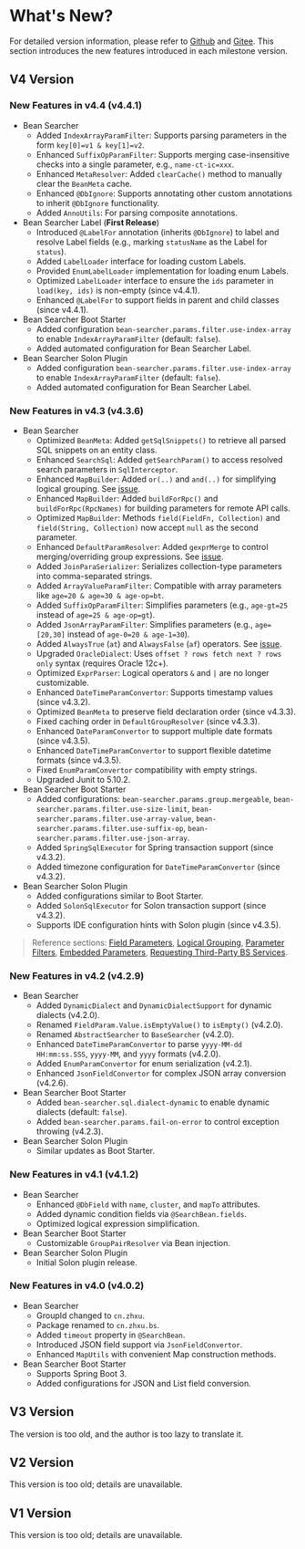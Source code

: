 # What's New?

For detailed version information, please refer to [Github](https://github.com/troyzhxu/bean-searcher/releases) and [Gitee](https://gitee.com/troyzhxu/bean-searcher/releases). This section introduces the new features introduced in each milestone version.

## V4 Version

### New Features in v4.4 (v4.4.1)

* Bean Searcher
  - Added `IndexArrayParamFilter`: Supports parsing parameters in the form `key[0]=v1 & key[1]=v2`.
  - Enhanced `SuffixOpParamFilter`: Supports merging case-insensitive checks into a single parameter, e.g., `name-ct-ic=xxx`.
  - Enhanced `MetaResolver`: Added `clearCache()` method to manually clear the `BeanMeta` cache.
  - Enhanced `@DbIgnore`: Supports annotating other custom annotations to inherit `@DbIgnore` functionality.
  - Added `AnnoUtils`: For parsing composite annotations.
* Bean Searcher Label (**First Release**)
  - Introduced `@LabelFor` annotation (inherits `@DbIgnore`) to label and resolve Label fields (e.g., marking `statusName` as the Label for `status`).
  - Added `LabelLoader` interface for loading custom Labels.
  - Provided `EnumLabelLoader` implementation for loading enum Labels.
  - Optimized `LabelLoader` interface to ensure the `ids` parameter in `load(key, ids)` is non-empty (since v4.4.1).
  - Enhanced `@LabelFor` to support fields in parent and child classes (since v4.4.1).
* Bean Searcher Boot Starter
  - Added configuration `bean-searcher.params.filter.use-index-array` to enable `IndexArrayParamFilter` (default: `false`).
  - Added automated configuration for Bean Searcher Label.
* Bean Searcher Solon Plugin
  - Added configuration `bean-searcher.params.filter.use-index-array` to enable `IndexArrayParamFilter` (default: `false`).
  - Added automated configuration for Bean Searcher Label.

### New Features in v4.3 (v4.3.6)

* Bean Searcher
  - Optimized `BeanMeta`: Added `getSqlSnippets()` to retrieve all parsed SQL snippets on an entity class.
  - Enhanced `SearchSql`: Added `getSearchParam()` to access resolved search parameters in `SqlInterceptor`.
  - Enhanced `MapBuilder`: Added `or(..)` and `and(..)` for simplifying logical grouping. See [issue](https://gitee.com/troyzhxu/bean-searcher/issues/I9T66B).
  - Enhanced `MapBuilder`: Added `buildForRpc()` and `buildForRpc(RpcNames)` for building parameters for remote API calls.
  - Optimized `MapBuilder`: Methods `field(FieldFn, Collection)` and `field(String, Collection)` now accept `null` as the second parameter.
  - Enhanced `DefaultParamResolver`: Added `gexprMerge` to control merging/overriding group expressions. See [issue](https://gitee.com/troyzhxu/bean-searcher/issues/I9TAV6).
  - Added `JoinParaSerializer`: Serializes collection-type parameters into comma-separated strings.
  - Added `ArrayValueParamFilter`: Compatible with array parameters like `age=20 & age=30 & age-op=bt`.
  - Added `SuffixOpParamFilter`: Simplifies parameters (e.g., `age-gt=25` instead of `age=25 & age-op=gt`).
  - Added `JsonArrayParamFilter`: Simplifies parameters (e.g., `age=[20,30]` instead of `age-0=20 & age-1=30`).
  - Added `AlwaysTrue` (`at`) and `AlwaysFalse` (`af`) operators. See [issue](https://gitee.com/troyzhxu/bean-searcher/issues/I9TMFI).
  - Upgraded `OracleDialect`: Uses `offset ? rows fetch next ? rows only` syntax (requires Oracle 12c+).
  - Optimized `ExprParser`: Logical operators `&` and `|` are no longer customizable.
  - Enhanced `DateTimeParamConvertor`: Supports timestamp values (since v4.3.2).
  - Optimized `BeanMeta` to preserve field declaration order (since v4.3.3).
  - Fixed caching order in `DefaultGroupResolver` (since v4.3.3).
  - Enhanced `DateParamConvertor` to support multiple date formats (since v4.3.5).
  - Enhanced `DateTimeParamConvertor` to support flexible datetime formats (since v4.3.5).
  - Fixed `EnumParamConvertor` compatibility with empty strings.
  - Upgraded Junit to 5.10.2.
* Bean Searcher Boot Starter
  - Added configurations: `bean-searcher.params.group.mergeable`, `bean-searcher.params.filter.use-size-limit`, `bean-searcher.params.filter.use-array-value`, `bean-searcher.params.filter.use-suffix-op`, `bean-searcher.params.filter.use-json-array`.
  - Added `SpringSqlExecutor` for Spring transaction support (since v4.3.2).
  - Added timezone configuration for `DateTimeParamConvertor` (since v4.3.2).
* Bean Searcher Solon Plugin
  - Added configurations similar to Boot Starter.
  - Added `SolonSqlExecutor` for Solon transaction support (since v4.3.2).
  - Supports IDE configuration hints with Solon plugin (since v4.3.5).

> Reference sections: [Field Parameters](/en/guide/param/field), [Logical Grouping](/en/guide/param/group), [Parameter Filters](/en/guide/advance/filter), [Embedded Parameters](/en/guide/param/embed#拼接参数), [Requesting Third-Party BS Services](/en/guide/usage/rpc).

### New Features in v4.2 (v4.2.9)

* Bean Searcher
  - Added `DynamicDialect` and `DynamicDialectSupport` for dynamic dialects (v4.2.0).
  - Renamed `FieldParam.Value.isEmptyValue()` to `isEmpty()` (v4.2.0).
  - Renamed `AbstractSearcher` to `BaseSearcher` (v4.2.0).
  - Enhanced `DateTimeParamConvertor` to parse `yyyy-MM-dd HH:mm:ss.SSS`, `yyyy-MM`, and `yyyy` formats (v4.2.0).
  - Added `EnumParamConvertor` for enum serialization (v4.2.1).
  - Enhanced `JsonFieldConvertor` for complex JSON array conversion (v4.2.6).
* Bean Searcher Boot Starter
  - Added `bean-searcher.sql.dialect-dynamic` to enable dynamic dialects (default: `false`).
  - Added `bean-searcher.params.fail-on-error` to control exception throwing (v4.2.3).
* Bean Searcher Solon Plugin
  - Similar updates as Boot Starter.

### New Features in v4.1 (v4.1.2)

* Bean Searcher
  - Enhanced `@DbField` with `name`, `cluster`, and `mapTo` attributes.
  - Added dynamic condition fields via `@SearchBean.fields`.
  - Optimized logical expression simplification.
* Bean Searcher Boot Starter
  - Customizable `GroupPairResolver` via Bean injection.
* Bean Searcher Solon Plugin
  - Initial Solon plugin release.

### New Features in v4.0 (v4.0.2)

* Bean Searcher
  - GroupId changed to `cn.zhxu`.
  - Package renamed to `cn.zhxu.bs`.
  - Added `timeout` property in `@SearchBean`.
  - Introduced JSON field support via `JsonFieldConvertor`.
  - Enhanced `MapUtils` with convenient Map construction methods.
* Bean Searcher Boot Starter
  - Supports Spring Boot 3.
  - Added configurations for JSON and List field conversion.

## V3 Version

The version is too old, and the author is too lazy to translate it.

## V2 Version

This version is too old; details are unavailable.

## V1 Version

This version is too old; details are unavailable.
